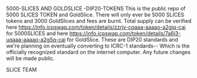 5000-SLICES AND GOLDSLICE -DIP20-TOKENS
This is the public repo of 5000 SLICES TOKEN and GoldSlice. There will only ever be 5000 SLICES tokens and 3000 GoldSlices and fees are burnt. Total supply can be verified here https://info.icpswap.com/token/details/zzriv-cqaaa-aaaao-a2gjq-cai for 5000SLICES and here https://info.icpswap.com/token/details/7a6j3-uqaaa-aaaao-a2g5q-cai for GoldSlice. These are DIP20 standards and we're planning on eventually converting to ICRC-1 standards-- Which is the officially recognized standard on the internet computer. Any future changes will be made public.

SLICE TEAM

